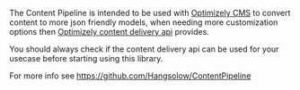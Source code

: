 The Content Pipeline is intended to be used with [Optimizely CMS](https://www.optimizely.com/products/orchestrate/content-management/) to convert content to more json friendly models, when needing more customization options then [Optimizely content delivery api](https://docs.developers.optimizely.com/content-management-system/v1.5.0-content-delivery-api/docs/content-delivery-api) provides.

You should always check if the content delivery api can be used for your usecase before starting using this library.

For more info see https://github.com/Hangsolow/ContentPipeline 
